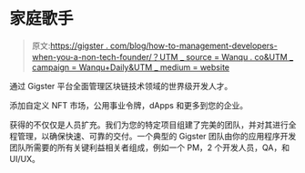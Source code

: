 # 家庭歌手

> 原文:[https://gigster . com/blog/how-to-management-developers-when-you-a-non-tech-founder/？UTM _ source = Wanqu . co&UTM _ campaign = Wanqu+Daily&UTM _ medium = website](https://gigster.com/blog/how-to-manage-developers-when-youre-a-non-tech-founder/?utm_source=wanqu.co&utm_campaign=Wanqu+Daily&utm_medium=website)

通过 Gigster 平台全面管理区块链技术领域的世界级开发人才。

添加自定义 NFT 市场，公用事业令牌，dApps 和更多到您的企业。

获得的不仅仅是人员扩充。我们为您的特定项目组建了完美的团队，并对其进行全程管理，以确保快速、可靠的交付。一个典型的 Gigster 团队由你的应用程序开发团队所需要的所有关键利益相关者组成，例如一个 PM，2 个开发人员，QA，和 UI/UX。